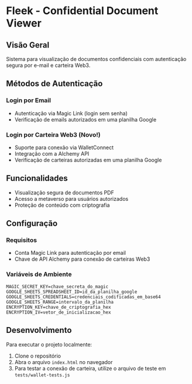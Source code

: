 # Fleek - Confidential Document Viewer

## Visão Geral

Sistema para visualização de documentos confidenciais com autenticação segura por e-mail e carteira Web3.

## Métodos de Autenticação

### Login por Email
- Autenticação via Magic Link (login sem senha)
- Verificação de emails autorizados em uma planilha Google

### Login por Carteira Web3 (Novo!)
- Suporte para conexão via WalletConnect
- Integração com a Alchemy API
- Verificação de carteiras autorizadas em uma planilha Google

## Funcionalidades

- Visualização segura de documentos PDF
- Acesso a metaverso para usuários autorizados
- Proteção de conteúdo com criptografia

## Configuração

### Requisitos
- Conta Magic Link para autenticação por email
- Chave de API Alchemy para conexão de carteiras Web3

### Variáveis de Ambiente
```
MAGIC_SECRET_KEY=chave_secreta_do_magic
GOOGLE_SHEETS_SPREADSHEET_ID=id_da_planilha_google
GOOGLE_SHEETS_CREDENTIALS=credenciais_codificadas_em_base64
GOOGLE_SHEETS_RANGE=intervalo_da_planilha
ENCRYPTION_KEY=chave_de_criptografia_hex
ENCRYPTION_IV=vetor_de_inicializacao_hex
```

## Desenvolvimento

Para executar o projeto localmente:

1. Clone o repositório
2. Abra o arquivo `index.html` no navegador
3. Para testar a conexão de carteira, utilize o arquivo de teste em `tests/wallet-tests.js`